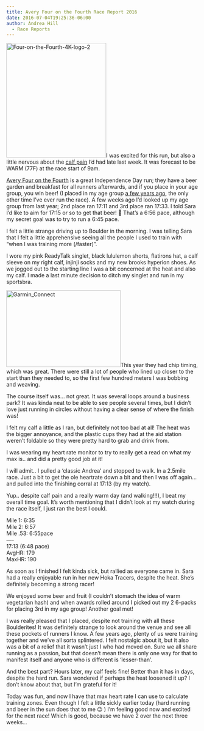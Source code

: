 ```yaml
---
title: Avery Four on the Fourth Race Report 2016
date: 2016-07-04T19:25:36-06:00
author: Andrea Hill
  - Race Reports
---
```

[<img src="http://www.afhill.com/gothedistance/wp-content/uploads/2016/07/Four-on-the-Fourth-4K-logo-2-262x300.png" alt="Four-on-the-Fourth-4K-logo-2" width="262" height="300" class="alignright size-medium wp-image-5103" srcset="http://www.afhill.com/gothedistance/wp-content/uploads/2016/07/Four-on-the-Fourth-4K-logo-2-262x300.png 262w, http://www.afhill.com/gothedistance/wp-content/uploads/2016/07/Four-on-the-Fourth-4K-logo-2-893x1024.png 893w" sizes="(max-width: 262px) 100vw, 262px" />](http://www.afhill.com/gothedistance/wp-content/uploads/2016/07/Four-on-the-Fourth-4K-logo-2.png)I was excited for this run, but also a little nervous about the [calf pain](http://www.afhill.com/gothedistance/2016/07/brooks-hyperion-training/) I&#8217;d had late last week. It was forecast to be WARM (77F) at the race start of 9am. 

[Avery Four on the Fourth](https://www.averybrewing.com/events/four-on-the-fourth-4k) is a great Independence Day run; they have a beer garden and breakfast for all runners afterwards, and if you place in your age group, you win beer! (I placed in my age group [a few years ago](http://www.afhill.com/gothedistance/2012/07/four-on-the-fourth-4k-race-report/), the only other time I&#8217;ve ever run the race). A few weeks ago I&#8217;d looked up my age group from last year; 2nd place ran 17:11 and 3rd place ran 17:33. I told Sara I&#8217;d like to aim for 17:15 or so to get that beer! 🙂 That&#8217;s a 6:56 pace, although my secret goal was to try to run a 6:45 pace. 

I felt a little strange driving up to Boulder in the morning. I was telling Sara that I felt a little apprehensive seeing all the people I used to train with &#8220;when I was training more (/faster)&#8221;. 

I wore my pink ReadyTalk singlet, black lululemon shorts, flatirons hat, a calf sleeve on my right calf, injinji socks and my new brooks hyperion shoes. As we jogged out to the starting line I was a bit concerned at the heat and also my calf. I made a last minute decision to ditch my singlet and run in my sportsbra. 

[<img src="http://www.afhill.com/gothedistance/wp-content/uploads/2016/07/Garmin_Connect-300x201.png" alt="Garmin_Connect" width="300" height="201" class="alignright size-medium wp-image-5102" srcset="http://www.afhill.com/gothedistance/wp-content/uploads/2016/07/Garmin_Connect-300x201.png 300w, http://www.afhill.com/gothedistance/wp-content/uploads/2016/07/Garmin_Connect.png 475w" sizes="(max-width: 300px) 100vw, 300px" />](http://www.afhill.com/gothedistance/wp-content/uploads/2016/07/Garmin_Connect.png)This year they had chip timing, which was great. There were still a lot of people who lined up closer to the start than they needed to, so the first few hundred meters I was bobbing and weaving. 

The course itself was&#8230; not great. It was several loops around a business park? It was kinda neat to be able to see people several times, but I didn&#8217;t love just running in circles without having a clear sense of where the finish was!

I felt my calf a little as I ran, but definitely not too bad at all! The heat was the bigger annoyance, and the plastic cups they had at the aid station weren&#8217;t foldable so they were pretty hard to grab and drink from. 

I was wearing my heart rate monitor to try to really get a read on what my max is.. and did a pretty good job at it!

I will admit.. I pulled a &#8216;classic Andrea&#8217; and stopped to walk. In a 2.5mile race. Just a bit to get the ole heartrate down a bit and then I was off again&#8230; and pulled into the finishing corral at 17:13 (by my watch). 

Yup.. despite calf pain and a really warm day (and walking!!!), I beat my overall time goal. It&#8217;s worth mentioning that I didn&#8217;t look at my watch during the race itself, I just ran the best I could.

Mile 1: 6:35  
Mile 2: 6:57  
Mile .53: 6:55pace  
&#8212;-  
17:13 (6:48 pace)  
AvgHR: 179  
MaxHR: 190

As soon as I finished I felt kinda sick, but rallied as everyone came in. Sara had a really enjoyable run in her new Hoka Tracers, despite the heat. She&#8217;s definitely becoming a strong racer! 

We enjoyed some beer and fruit (I couldn&#8217;t stomach the idea of warm vegetarian hash) and when awards rolled around I picked out my 2 6-packs for placing 3rd in my age group! Another goal met!

I was really pleased that I placed, despite not training with all these Boulderites! It was definitely strange to look around the venue and see all these pockets of runners I know. A few years ago, plenty of us were training together and we&#8217;ve all sorta splintered. I felt nostalgic about it, but it also was a bit of a relief that it wasn&#8217;t just I who had moved on. Sure we all share running as a passion, but that doesn&#8217;t mean there is only one way for that to manifest itself and anyone who is different is &#8216;lesser-than&#8217;. 

And the best part? Hours later, my calf feels fine! Better than it has in days, despite the hard run. Sara wondered if perhaps the heat loosened it up? I don&#8217;t know about that, but I&#8217;m grateful for it! 

Today was fun, and now I have that max heart rate I can use to calculate training zones. Even though I felt a little sickly earlier today (hard running and beer in the sun does that to me 😉 ) I&#8217;m feeling good now and excited for the next race! Which is good, because we have 2 over the next three weeks&#8230;